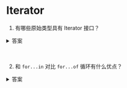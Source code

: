 # Iterator

1. 有哪些原始类型具有 Iterator 接口？

<details>
<summary>答案</summary>

* Array
* Map
* Set
* String
* TypedArray
* 函数的 arguments 对象
* NodeList 对象
</details>
<br><br>

2. 和 `for...in` 对比 `for...of` 循环有什么优点？

<details>
<summary>答案</summary>

`for...in`循环有几个缺点。

* 数组的键名是数字，但是`for...in`循环是以字符串作为键名“0”、“1”、“2”等等。
* `for...in`循环不仅遍历数字键名，还会遍历手动添加的其他键，甚至包括原型链上的键。
* 某些情况下，`for...in`循环会以任意顺序遍历键名。

`for...of` 的优点。
* 有着同`for...in`一样的简洁语法，但是没有`for...in`那些缺点。
* 不同于`forEach`方法，它可以与`break`、`continue`和`return`配合使用。
* 提供了遍历所有数据结构的统一操作接口。
</details>
<br><br>